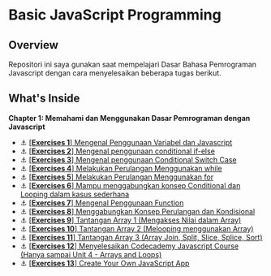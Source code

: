 # Basic JavaScript Programming

## Overview
Repositori ini saya gunakan saat mempelajari Dasar Bahasa Pemrograman Javascript dengan cara menyelesaikan beberapa tugas berikut.

## What's Inside
**Chapter 1: Memahami dan Menggunakan Dasar Pemrograman dengan Javascript**
- :anchor: [[**Exercises 1**] Mengenal Penggunaan Variabel dan Javascript](exercise/c01/e01/exercise.md)
- :anchor: [[**Exercises 2**] Mengenal penggunaan conditional if-else](exercise/c01/e02/exercise.md)
- :anchor: [[**Exercises 3**] Mengenal penggunaan Conditional Switch Case](exercise/c01/e03/exercise.md)
- :anchor: [[**Exercises 4**] Melakukan Perulangan Menggunakan while](exercise/c01/e04/exercise.md)
- :anchor: [[**Exercises 5**] Melakukan Perulangan Menggunakan for](exercise/c01/e05/exercise.md)
- :anchor: [[**Exercises 6**] Mampu menggabungkan konsep Conditional dan Looping dalam kasus sederhana](exercise/c01/e06/exercise.md)
- :anchor: [[**Exercises 7**] Mengenal Penggunaan Function](exercise/c01/e07/exercise.md)
- :anchor: [[**Exercises 8**] Menggabungkan Konsep Perulangan dan Kondisional](exercise/c01/e08/exercise.md)
- :anchor: [[**Exercises 9**] Tantangan Array 1 (Mengakses Nilai dalam Array)](exercise/c01/e09/exercise.md)
- :anchor: [[**Exercises 10**] Tantangan Array 2 (Melooping menggunakan Array)](exercise/c01/e010/exercise.md)
- :anchor: [[**Exercises 11**] Tantangan Array 3 (Array Join, Split, Slice, Splice, Sort)](exercise/c01/e11/exercise.md)
- :anchor: [[**Exercises 12**] Menyelesaikan Codecademy Javascript Course (Hanya sampai Unit 4 - Arrays and Loops)](exercise/c01/e11/exercise.md)
- :anchor: [[**Exercises 13**] Create Your Own JavaScript App](exercise/c01/e13/exercise.md)
